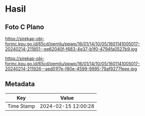 # Hasil

## Foto C Plano

https://sirekap-obj-formc.kpu.go.id/65cd/pemilu/ppwp/16/01/14/10/05/1601141005017-20240214-211851--ee62040f-f683-4e37-b1f0-4794fa0527b9.jpg

https://sirekap-obj-formc.kpu.go.id/65cd/pemilu/ppwp/16/01/14/10/05/1601141005017-20240214-211926--aed01f7e-f80e-4599-9995-79af9277feee.jpg


## Metadata

| Key        | Value               |
| ---------- | ------------------- |
| Time Stamp | 2024-02-15 12:00:28 |



